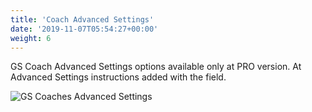 ```yaml
---
title: 'Coach Advanced Settings'
date: '2019-11-07T05:54:27+00:00'
weight: 6
---
```



GS Coach Advanced Settings options available only at PRO version. At Advanced Settings instructions added with the field.

 ![GS Coaches Advanced Settings](http://coach.gsplugins.com/wp-content/uploads/2015/11/GS_Coaches_Advanced_Settings.png "GS Coaches Advanced Settings") 